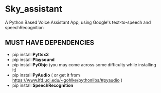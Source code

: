 # Sky_assistant
A Python Based Voice Assistant App, using Google's text-to-speech and speechRecognition

## MUST HAVE DEPENDENCIES
  - pip install **Pyttsx3**
  - pip install **Playsound**
  - pip install **PyObjc** (you may come across some difficulty while installing it)
  - pip install **PyAudio** ( or get it from https://www.lfd.uci.edu/~gohlke/pythonlibs/#pyaudio )
  - pip install **SpeechRecognition**
